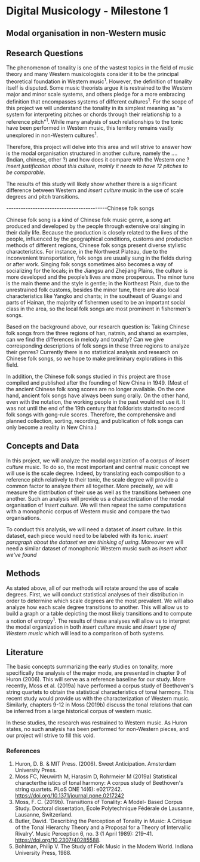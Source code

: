 # Digital Musicology - Milestone 1

## Modal organisation in non-Western music

## Research Questions

The phenomenon of tonality is one of the vastest topics in the field of music theory and many Western musicologists consider it to be the principal theoretical foundation in Western music<sup>1</sup>. However, the definition of tonality itself is disputed. Some music theorists argue it is restrained to the Western major and minor scale systems, and others pledge for a more embracing definition that encompasses systems of different cultures<sup>1</sup>. For the scope of this project we will understand the tonality in its simplest meaning as "a system for interpreting pitches or chords through their relationship to a reference pitch"<sup>1</sup>. While many analysis of such relationships to the tonic have been performed in Western music, this territory remains vastly unexplored in non-Western cultures<sup>1</sup>.

Therefore, this project will delve into this area and will strive to answer how is the modal organisation structured in another culture, namely the .... (Indian, chinese, other ?) and how does it compare with the Western one ? *insert justification about this culture, mainly it needs to have 12 pitches to be comparable*.

The results of this study will likely show whether there is a significant difference between Western and *insert culture* music in the use of scale degrees and pitch transitions.

------------------------------------------Chinese folk songs

Chinese folk song is a kind of Chinese folk music genre, a song art produced and developed by the people through extensive oral singing in their daily life. Because the production is closely related to the lives of the people, influenced by the geographical conditions, customs and production methods of different regions, Chinese folk songs present diverse stylistic characteristics. For instance, in the Northwest Plateau, due to the inconvenient transportation, folk songs are usually sung in the fields during or after work. Singing folk songs sometimes also becomes a way of socializing for the locals; in the Jiangsu and Zhejiang Plains, the culture is more developed and the people’s lives are more prosperous. The minor tune is the main theme and the style is gentle; in the Northeast Plain, due to the unrestrained folk customs, besides the minor tune, there are also local characteristics like Yangko and chants; in the southeast of Guangxi and parts of Hainan, the majority of fishermen used to be an important social class in the area, so the local folk songs are most prominent in fishermen's songs.

Based on the background above, our research question is: Taking Chinese folk songs from the three regions of han, natmin, and shanxi as examples, can we find the differences in melody and tonality? Can we give corresponding descriptions of folk songs in these three regions to analyze their genres? Currently there is no statistical analysis and research on Chinese folk songs, so we hope to make preliminary explorations in this field.

In addition, the Chinese folk songs studied in this project are those compiled and published after the founding of New China in 1949. (Most of the ancient Chinese folk song scores are no longer available. On the one hand, ancient folk songs have always been sung orally. On the other hand, even with the notation, the working people in the past would not use it. It was not until the end of the 19th century that folklorists started to record folk songs with gong-rule scores. Therefore, the comprehensive and planned collection, sorting, recording, and publication of folk songs can only become a reality in New China.)

## Concepts and Data

In this project, we will analyze the modal organization of a corpus of *insert culture* music. To do so, the most important and central music concept we will use is the scale degree. Indeed, by translating each composition to a reference pitch relatively to their tonic, the scale degree will provide a common factor to analyze them all together. More precisely, we will measure the distribution of their use as well as the transitions between one another. Such an analysis will provide us a characterization of the modal organisation of *insert culture*. We will then repeat the same computations with a monophonic corpus of Western music and compare the two organisations.


To conduct this analysis, we will need a dataset of *insert culture*. In this dataset, each piece would need to be labeled with its tonic. *insert paragraph about the dataset we are thinking of using*. Moreover we will need a similar dataset of monophonic Western music such as *insert what we've found*
## Methods

As stated above, all of our methods will rotate around the use of scale degrees. First, we will conduct statistical analyses of their distribution in order to determine which scale degrees are the most prevalent. We will also analyze how each scale degree transitions to another. This will allow us to build a graph or a table depicting the most likely transitions and to compute a notion of entropy<sup>1</sup>. The results of these analyses will allow us to interpret the modal organization in both *insert culture* music and *insert type of Western music* which will lead to a comparison of both systems.

## Literature

The basic concepts summarizing the early studies on tonality, more specifically the analysis of the major mode, are presented in chapter 9 of Huron (2006). This will serve as a reference baseline for our study. More recently, Moss et al. (2019a) have performed a corpus study of Beethoven's string quartets to obtain the statistical characteristics of tonal harmony. This recent study would provide us with the characterization of Western music. Similarly, chapters 9-12 in Moss (2019b) discuss the tonal relations that can be inferred from a large historical corpus of western music.

In these studies, the research was restrained to Western music. As Huron states, no such analysis has been performed for non-Western pieces, and our project will strive to fill this void.
### References

1. Huron, D. B. & MIT Press. (2006). Sweet Anticipation. Amsterdam University Press.
2. Moss FC, Neuwirth M, Harasim D, Rohrmeier M (2019a) Statistical characterthe istics of tonal harmony: A corpus study of Beethoven's string quartets. PLoS ONE 14(6): e0217242. https://doi.org/10.1371/journal.pone.0217242
3. Moss, F. C. (2019b). Transitions of Tonality: A Model- Based Corpus Study. Doctoral dissertation, École Polytechnique Fédérale de Lausanne, Lausanne, Switzerland. 
4. Butler, David. ‘Describing the Perception of Tonality in Music: A Critique of the Tonal Hierarchy Theory and a Proposal for a Theory of Intervallic Rivalry’. Music Perception 6, no. 3 (1 April 1989): 219–41. https://doi.org/10.2307/40285588.
5. Bohlman, Philip V. The Study of Folk Music in the Modern World. Indiana University Press, 1988.
